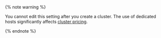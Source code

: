{% note warning %}

You cannot edit this setting after you create a cluster. The use of dedicated hosts significantly affects [cluster pricing](../../../managed-kafka/pricing.md).

{% endnote %}

